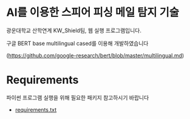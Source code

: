 # AI를 이용한 스피어 피싱 메일 탐지 기술
광운대학교 산학연계 KW_Shield팀,
웹 실행 프로그램입니다.

구글 BERT base multilingual cased를 이용해 개발하였습니다

(https://github.com/google-research/bert/blob/master/multilingual.md)
    
	

# Requirements
파이썬 프로그램 실행을 위해 필요한 패키지 참고하시기 바랍니다
* [requirements.txt](https://github.com/KW-shield/WebApplication/files/10611734/requirements.txt)

